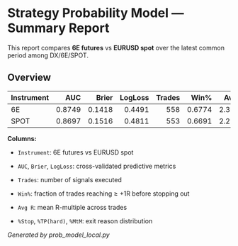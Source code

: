 # Strategy Probability Model — Summary Report

This report compares **6E futures** vs **EURUSD spot** over the latest common period among DX/6E/SPOT.

## Overview

| Instrument   |    AUC |   Brier |   LogLoss |   Trades |   Win% |   Avg R |   %Stop |   %TP(hard) |   %MtM |
|:-------------|-------:|--------:|----------:|---------:|-------:|--------:|--------:|------------:|-------:|
| 6E           | 0.8749 |  0.1418 |    0.4491 |      558 | 0.6774 |  2.3351 |  0.3244 |      0.6111 |      0 |
| SPOT         | 0.8697 |  0.1516 |    0.4811 |      553 | 0.6691 |  2.2514 |  0.3544 |      0.5823 |      0 |


**Columns:**

- `Instrument`: 6E futures vs EURUSD spot

- `AUC`, `Brier`, `LogLoss`: cross-validated predictive metrics

- `Trades`: number of signals executed

- `Win%`: fraction of trades reaching ≥ +1R before stopping out

- `Avg R`: mean R-multiple across trades

- `%Stop`, `%TP(hard)`, `%MtM`: exit reason distribution



*Generated by prob_model_local.py*

